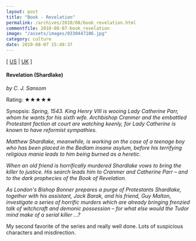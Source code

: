 ```yaml
---
layout: post
title: "Book - Revelation"
permalink: /archives/2010/08/book_revelation.html
commentfile: 2010-08-07-book_revelation
image: "/assets/images/0330447106.jpg"
category: culture
date: 2010-08-07 15:49:37
---
```


\[ [US](http://www.amazon.com/o/asin/0330447106) | [UK](http://www.amazon.co.uk/o/asin/0330447106) \]

#### Revelation (Shardlake)

<em>by C. J. Sansom</em>

Rating: ★★★★★

<div class="book_synopsis" markdown="1">
Synopsis: <em>Spring, 1543. King Henry VIII is wooing Lady Catherine Parr, whom he wants for his sixth wife. Archbishop Cranmer and the embattled Protestant faction at court are watching keenly, for Lady Catherine is known to have reformist sympathies.

Matthew Shardlake, meanwhile, is working on the case of a teenage boy who has been placed in the Bedlam insane asylum, before his terrifying religious mania leads to him being burned as a heretic.

When an old friend is horrifically murdered Shardlake vows to bring the killer to justice. His search leads him to Cranmer and Catherine Parr – and to the dark prophecies of the Book of Revelation.

As London's Bishop Bonner prepares a purge of Protestants Shardlake, together with his assistant, Jack Barak, and his friend, Guy Malton, investigate a series of horrific murders which are already bringing frenzied talk of witchcraft and demonic possession – for what else would the Tudor mind make of a serial killer ...?</em>

</div>

My second favorite of the series and really well done. Lots of suspicious characters and misdirection.
